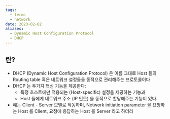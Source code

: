 ```yaml
---
tags:
  - terms
  - network
date: 2023-02-02
aliases:
  - Dynamic Host Configuration Protocol
  - DHCP
---
```

## 란?

- DHCP (Dynamic Host Configuration Protocol) 은 이름 그대로 Host 들의 Routing table 혹은 네트워크 설정들을 동적으로 관리해주는 프로토콜이다
- DHCP 는 두가지 핵심 기능을 제공한다:
	- 특정 호스트에만 적용되는 (Host-specific) 설정을 제공하는 기능과
	- Host 들에게 네트워크 주소 (IP 인듯) 을 동적으로 할당해주는 기능이 있다.
- 얘는 Client - Server 모델로 작동하며, Network initiation parameter 을 요청하는 Host 를 Client, 요청에 응답하는 Host 를 Server 라고 하더라